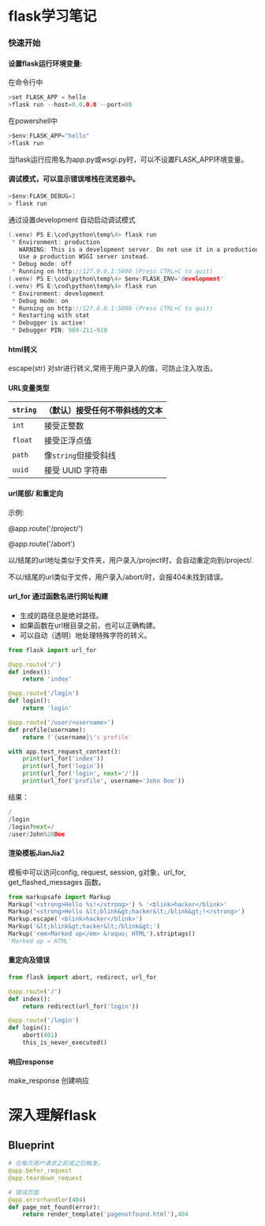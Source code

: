# flask学习笔记



### 快速开始

#### 设置flask运行环境变量: 

在命令行中

```c
>set FLASK_APP = hello
>flask run --host=0.0.0.0 --port=80    
```

在powershell中

```c
>$env:FLASK_APP="hello"
>flask run    
```

当flask运行应用名为app.py或wsgi.py时，可以不设置FLASK_APP环境变量。



#### 调试模式，可以显示错误堆栈在流览器中。

```c
>$env:FLASK_DEBUG=1
> flask run
```

通过设置development  自动启动调试模式

```c
(.venv) PS E:\cod\python\temp\4> flask run
 * Environment: production
   WARNING: This is a development server. Do not use it in a production deployment.
   Use a production WSGI server instead.
 * Debug mode: off
 * Running on http://127.0.0.1:5000 (Press CTRL+C to quit)
(.venv) PS E:\cod\python\temp\4> $env:FLASK_ENV='development'
(.venv) PS E:\cod\python\temp\4> flask run
 * Environment: development
 * Debug mode: on
 * Running on http://127.0.0.1:5000 (Press CTRL+C to quit)
 * Restarting with stat
 * Debugger is active!
 * Debugger PIN: 969-211-910
```



#### html转义

escape(str)  对str进行转义,常用于用户录入的值，可防止注入攻击。

#### URL变量类型

| `string` | （默认）接受任何不带斜线的文本 |
| -------- | ------------------------------ |
| `int`    | 接受正整数                     |
| `float`  | 接受正浮点值                   |
| `path`   | 像`string`但接受斜线           |
| `uuid`   | 接受 UUID 字符串               |

#### url尾部/ 和重定向

示例:

@app.route('/project/')

@app.route('/abort')

以/结尾的url地址类似于文件夹，用户录入/project时，会自动重定向到/project/.

不以/结尾的url类似于文件，用户录入/abort/时，会报404未找到错误。

#### url_for 通过函数名进行网址构建

* 生成的路径总是绝对路径。
* 如果函数在url根目录之前，也可以正确构建。
* 可以自动（透明）地处理特殊字符的转义。

```python
from flask import url_for

@app.route('/')
def index():
    return 'index'

@app.route('/login')
def login():
    return 'login'

@app.route('/user/<username>')
def profile(username):
    return f'{username}\'s profile'

with app.test_request_context():
    print(url_for('index'))
    print(url_for('login'))
    print(url_for('login', next='/'))
    print(url_for('profile', username='John Doe'))
```

结果：

```python
/
/login
/login?next=/
/user/John%20Doe
```



#### 渲染模板JianJia2

 模板中可以访问config, request, session, g对象，url_for, get_flashed_messages 函数。

```python
from markupsafe import Markup
Markup('<strong>Hello %s!</strong>') % '<blink>hacker</blink>'
Markup('<strong>Hello &lt;blink&gt;hacker&lt;/blink&gt;!</strong>')
Markup.escape('<blink>hacker</blink>')
Markup('&lt;blink&gt;hacker&lt;/blink&gt;')
Markup('<em>Marked up</em> &raquo; HTML').striptags()
'Marked up » HTML'
```

#### 重定向及错误

```python
from flask import abort, redirect, url_for

@app.route('/')
def index():
    return redirect(url_for('login'))

@app.route('/login')
def login():
    abort(401)
    this_is_never_executed()
```

#### 响应response

make_response 创建响应



# 深入理解flask

## Blueprint

```python
# 在每次用户请求之前或之后触发，
@app.befor_request
@app.teardown_request

# 错误页面
@app.errorhandler(404)
def page_not_found(error):
    return render_template('pagenotfound.html'),404
```

